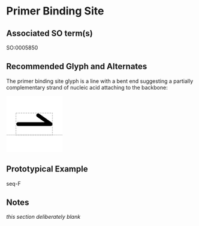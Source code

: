 # Primer Binding Site

## Associated SO term(s)
SO:0005850

## Recommended Glyph and Alternates
The primer binding site glyph is a line with a bent end suggesting a partially complementary strand of nucleic acid attaching to the backbone:

![glyph specification](primer-binding-site-specification.png)

## Prototypical Example

seq-F

## Notes
*this section deliberately blank*
